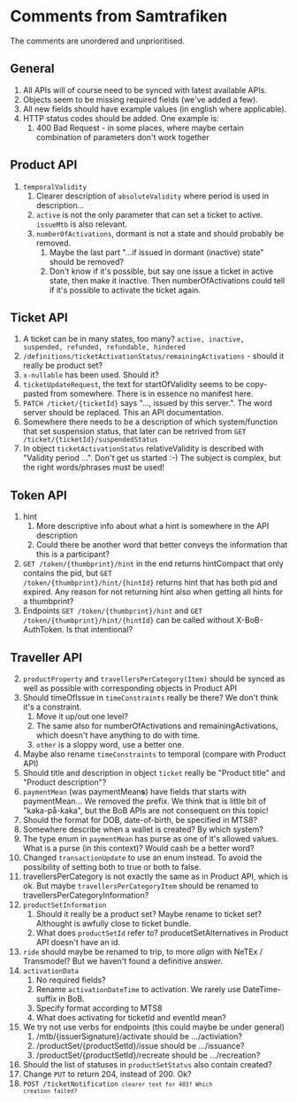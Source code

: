 # Comments from Samtrafiken

The comments are unordered and unprioritised.

## General

1. All APIs will of course need to be synced with latest available APIs.
2. Objects seem to be missing required fields (we've added a few).
3. All new fields should have example values (in english where applicable).
4. HTTP status codes should be added. One example is:
   1. 400 Bad Request - in some places, where maybe certain combination of parameters don't work together

## Product API

1. <code>temporalValidity</code>
   1. Clearer description of <code>absoluteValidity</code> where period is used in description...
   2. <code>active</code> is not the only parameter that can set a ticket to active. <code>issueMtb</code> is also relevant.
   3. <code>numberOfActivations</code>, dormant is not a state and should probably be removed.
      1. Maybe the last part "...if issued in dormant (inactive) state" should be removed?
      2. Don't know if it's possible, but say one issue a ticket in active state, then make it inactive. Then numberOfActivations could tell if it's possible to activate the ticket again.

## Ticket API

1. A ticket can be in many states, too many? <code>active, inactive, suspended, refunded, refundable, hindered</code>
2. <code>/definitions/ticketActivationStatus/remainingActivations</code> - should it really be product set?
3. <code>x-nullable</code> has been used. Should it?
4. <code>ticketUpdateRequest</code>, the text for startOfValidity seems to be copy-pasted from somewhere. There is in essence no manifest here.
5. <code>PATCH /ticket/{ticketId}</code> says "..., issued by this server.". The word server should be replaced. This an API documentation.
6. Somewhere there needs to be a description of which system/function that set suspension status, that later can be retrived from <code>GET /ticket/{ticketId}/suspendedStatus</code>
7. In object <code>ticketActivationStatus</code> relativeValidity is described with "Validity period ...". Don't get us started :-) The subject is complex, but the right words/phrases must be used!

## Token API

1. hint
   1. More descriptive info about what a hint is somewhere in the API description
   2. Could there be another word that better conveys the information that this is a participant?
2. <code>GET /token/{thumbprint}/hint</code> in the end returns hintCompact that only contains the pid, but <code>GET /token/{thumbprint}/hint/{hintId}</code> returns hint that has both pid and expired. Any reason for not returning hint also when getting all hints for a thumbprint?
3. Endpoints <code>GET /token/{thumbprint}/hint</code> and <code>GET /token/{thumbprint}/hint/{hintId}</code> can be called without X-BoB-AuthToken. Is that intentional?
  
## Traveller API

2. <code>productProperty</code> and <code>travellersPerCategory(Item)</code> should be synced as well as possible with corresponding objects in Product API
3. Should timeOfIssue in <code>timeConstraints</code> really be there? We don't think it's a constraint.
   1. Move it up/out one level?
   2. The same also for numberOfActivations and remainingActivations, which doesn't have anything to do with time.
   3. <code>other</code> is a sloppy word, use a better one.
4. Maybe also rename <code>timeConstraints</code> to temporal (compare with Product API)  
5. Should title and description in object <code>ticket</code> really be "Product title" and "Product description"?
6. <code>paymentMean</code> (was paymentMean**s**) have fields that starts with paymentMean... We removed the prefix. We think that is little bit of "kaka-på-kaka", but the BoB APIs are not consequent on this topic!
7. Should the format for DOB, date-of-birth, be specified in MTS8?
8. Somewhere describe when a wallet is created? By which system?
9. The type enum in <code>paymentMean</code> has purse as one of it's allowed values. What is a purse (in this context)? Would cash be a better word?
10. Changed <code>transactionUpdate</code> to use an enum instead. To avoid the possibility of setting both to true or both to false.
11. travellersPerCategory is not exactly the same as in Product API, which is ok. But maybe <code>travellersPerCategoryItem</code> should be renamed to travellersPerCategoryInformation?
12. <code>productSetInformation</code>
    1. Should it really be a product set? Maybe rename to ticket set? Althought is awfully close to ticket bundle.
    2. What does <code>productSetId</code> refer to? producetSetAlternatives in Product API doesn't have an id.
13. <code>ride</code> should maybe be renamed to trip, to more *align* with NeTEx / Transmodel? But we haven't found a definitive answer.
14. <code>activationData</code>
    1. No required fields?
    2. Rename <code>activationDateTime</code> to activation. We rarely use DateTime-suffix in BoB.
    3. Specify format according to MTS8 
    4. What does activating for ticketId and eventId mean?
15. We try not use verbs for endpoints (this could maybe be under general)
    1. /mtb/{issuerSignature}/activate should be .../activiation?
    2. /productSet/{productSetId}/issue should be .../issuance?
    3. /productSet/{productSetId}/recreate should be .../recreation?
16. Should the list of statuses in <code>productSetStatus</code> also contain created?
17. Change <code>PUT</code> to return 204, instead of 200. Ok?
18. <code>POST /ticketNotification<code> clearer text for 403? Which creation failed?
